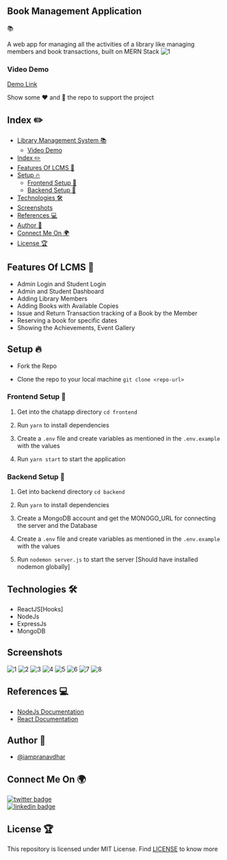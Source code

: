 ## Book Management Application
📚

A web app for managing all the activities of a library like managing members and book transactions, built on MERN Stack
![1](https://user-images.githubusercontent.com/73348574/205624307-6a1b18fa-5ef7-4de9-b141-9225eca62c6c.png)

### Video Demo

[Demo Link](https://drive.google.com/file/d/1gddUdOE41WaEyY4OWoJtDa0l6VJZTg94/view?usp=sharing)

Show some ❤️ and 🌟 the repo to support the project

## Index ✏️

- [Library Management System 📚](#library-management-system-)
  - [Video Demo](#video-demo)
- [Index ✏️](#index-️)
- [Features Of LCMS 🚀](#features-of-lcms-)
- [Setup 🔥](#setup-)
  - [Frontend Setup 🍧](#frontend-setup-)
  - [Backend Setup 🍿](#backend-setup-)
- [Technologies 🛠](#technologies-)
- [Screenshots](#screenshots)
- [References 💻](#references-)
- [Author 📝](#author-)
- [Connect Me On 🌍](#connect-me-on-)
- [License 🏆](#license-)

## Features Of LCMS 🚀

- Admin Login and Student Login
- Admin and Student Dashboard
- Adding Library Members
- Adding Books with Available Copies
- Issue and Return Transaction tracking of a Book by the Member
- Reserving a book for specific dates
- Showing the Achievements, Event Gallery

## Setup 🔥

- Fork the Repo

- Clone the repo to your local machine
  `git clone <repo-url>`

### Frontend Setup 🍧

1. Get into the chatapp directory
   `cd frontend`

2. Run `yarn` to install dependencies

3. Create a `.env` file and create variables as mentioned in the `.env.example` with the values

4. Run `yarn start` to start the application

### Backend Setup 🍿

1. Get into backend directory `cd backend`

2. Run `yarn` to install dependencies

3. Create a MongoDB account and get the MONOGO_URL for connecting the server and the Database

4. Create a `.env` file and create variables as mentioned in the `.env.example` with the values

5. Run `nodemon server.js` to start the server [Should have installed nodemon globally]

## Technologies 🛠

- ReactJS[Hooks]
- NodeJs
- ExpressJs
- MongoDB

## Screenshots

![1](https://user-images.githubusercontent.com/73348574/205623377-999c0de5-6796-4100-85e6-96e3e7d4fb77.png)
![2](https://user-images.githubusercontent.com/73348574/205632416-bfcc2c19-3f70-4688-bb7e-0ccd83be3038.png)
![3](https://user-images.githubusercontent.com/73348574/205632598-6b009820-20ec-4e9f-92bf-00af92d4f1a4.png)
![4](https://user-images.githubusercontent.com/73348574/205632198-d99fcc8d-903d-4b60-9cec-56f8e0716290.png)
![5](https://user-images.githubusercontent.com/73348574/205631397-2793e97e-3cc6-4b60-8ee1-ec81716b9d6d.png)
![6](https://user-images.githubusercontent.com/73348574/205631670-5dcb6437-afb1-4aaf-87d7-b47c3b01d7b1.png)
![7](https://user-images.githubusercontent.com/73348574/205631804-6c631b5e-8bcd-41c4-bb73-bab6ea8b78f7.png)
![8](https://user-images.githubusercontent.com/73348574/205631977-f393ca09-aa24-42a5-9bd7-d92d471c514c.png)

## References 💻

- [NodeJs Documentation](https://nodejs.org/en/docs/)
- [React Documentation](https://reactjs.org/docs/getting-started.html)

## Author 📝

- [@iampranavdhar](https://www.github.com/iampranavdhar)

## Connect Me On 🌍

[![twitter badge](https://img.shields.io/badge/twitter-Pranavdhar-0077b5?style=social&logo=twitter)](https://twitter.com/iampranavdhar)<br/>
[![linkedin badge](https://img.shields.io/badge/linkedin-Pranavdhar-0077b5?style=social&logo=linkedin)](https://in.linkedin.com/in/sai-pranavdhar-reddy-nalamalapu-038104206)

## License 🏆

This repository is licensed under MIT License. Find [LICENSE](LICENSE) to know more
